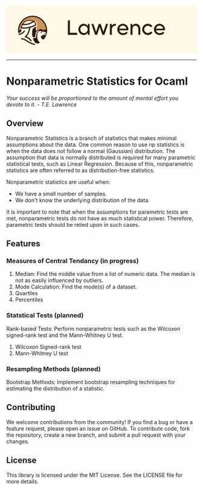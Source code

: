 <picture align="left">
  <source media="(prefers-color-scheme: dark)" srcset="https://github.com/ggsmith842/lawrence/blob/main/static/Lawrence Banner.png">
  <img alt="Lawrence Logo" src="https://github.com/ggsmith842/lawrence/blob/main/static/Lawrence Banner.png">
</picture>

----
# Nonparametric Statistics for Ocaml
*Your success will be proportioned to the amount of mental effort you devote to it. - T.E. Lawrence*

## Overview
Nonparametric Statistics is a branch of statistics that makes minimal assumptions about the data. One common reason to use np statistics is when the data does not follow a normal (Gaussian) distribution. The assumption that data is normally distributed is required for many parametric statistical tests, such as Linear Regression. Because of this, nonparametric statistics are often referred to as distribution-free statistics.

Nonparametric statistics are useful when:

- We have a small number of samples.
- We don't know the underlying distribution of the data.

It is important to note that when the assumptions for parametric tests are met, nonparametric tests do not have as much statistical power. Therefore, parametric tests should be relied upon in such cases.

## Features

### Measures of Central Tendancy (in progress)
1. Median: Find the middle value from a list of numeric data. The median is not as easily influenced by outliers.
2. Mode Calculation: Find the mode(s) of a dataset.
3. Quartiles
4. Percentiles

### Statstical Tests (planned)
Rank-based Tests: Perform nonparametric tests such as the Wilcoxon signed-rank test and the Mann-Whitney U test.
1. Wilcoxon Signed-rank test
2. Mann-Whitney U test

### Resampling Methods (planned)
Bootstrap Methods: Implement bootstrap resampling techniques for estimating the distribution of a statistic.

###

## Contributing
We welcome contributions from the community! If you find a bug or have a feature request, please open an issue on GitHub. To contribute code, fork the repository, create a new branch, and submit a pull request with your changes.

## License
This library is licensed under the MIT License. See the LICENSE file for more details.
